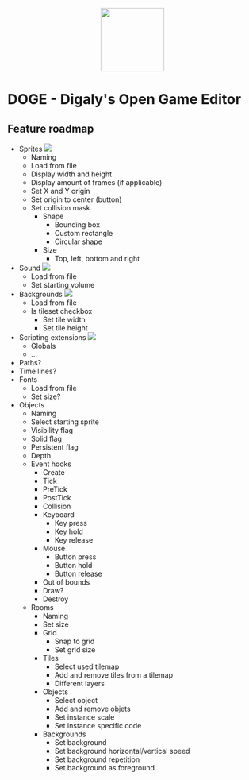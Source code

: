 <p align="center">
  <img width="128" height="128" src="https://raw.githubusercontent.com/TomDobbelaere/DOGE/master/icon.png">
</p>

# DOGE - Digaly's Open Game Editor

## Feature roadmap

- Sprites ![](https://raw.githubusercontent.com/TomDobbelaere/DOGE/master/README%20assets/0.png)
  - Naming
  - Load from file
  - Display width and height
  - Display amount of frames (if applicable)
  - Set X and Y origin
  - Set origin to center (button)
  - Set collision mask
    - Shape
      - Bounding box
      - Custom rectangle
      - Circular shape
    - Size
      - Top, left, bottom and right
- Sound ![](https://raw.githubusercontent.com/TomDobbelaere/DOGE/master/README%20assets/2.png)
  - Load from file
  - Set starting volume
- Backgrounds ![](https://raw.githubusercontent.com/TomDobbelaere/DOGE/master/README%20assets/2.png)
  - Load from file
  - Is tileset checkbox
    - Set tile width
    - Set tile height
- Scripting extensions ![](https://raw.githubusercontent.com/TomDobbelaere/DOGE/master/README%20assets/0.png)
  - Globals
  - ...
- Paths?
- Time lines?
- Fonts
  - Load from file
  - Set size?
- Objects
  - Naming
  - Select starting sprite
  - Visibility flag
  - Solid flag
  - Persistent flag
  - Depth
  - Event hooks
    - Create
    - Tick
    - PreTick
    - PostTick
    - Collision
    - Keyboard
      - Key press
      - Key hold
      - Key release
    - Mouse
      - Button press
      - Button hold
      - Button release
    - Out of bounds
    - Draw?
    - Destroy
  - Rooms
    - Naming
    - Set size
    - Grid
      - Snap to grid
      - Set grid size
    - Tiles
      - Select used tilemap
      - Add and remove tiles from a tilemap
      - Different layers
    - Objects
      - Select object
      - Add and remove objets
      - Set instance scale
      - Set instance specific code
    - Backgrounds
      - Set background
      - Set background horizontal/vertical speed
      - Set background repetition
      - Set background as foreground
